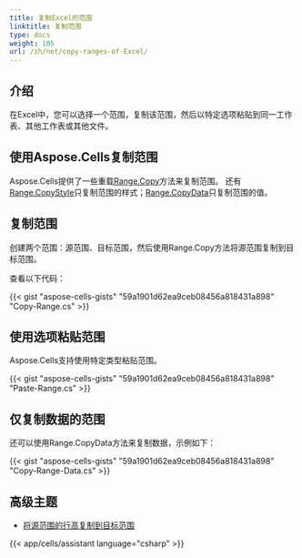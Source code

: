 ```yaml
---
title: 复制Excel的范围
linktitle: 复制范围
type: docs
weight: 105
url: /zh/net/copy-ranges-of-Excel/
---
```


## **介绍**

在Excel中，您可以选择一个范围，复制该范围，然后以特定选项粘贴到同一工作表、其他工作表或其他文件。

## **使用Aspose.Cells复制范围**

Aspose.Cells提供了一些重载[Range.Copy](https://reference.aspose.com/cells/net/aspose.cells/range/copy/#copy)方法来复制范围。
还有[Range.CopyStyle](https://reference.aspose.com/cells/net/aspose.cells/range/copystyle/)只复制范围的样式；[Range.CopyData](https://reference.aspose.com/cells/net/aspose.cells/range/copydata/)只复制范围的值。

## **复制范围**

创建两个范围：源范围、目标范围，然后使用Range.Copy方法将源范围复制到目标范围。

查看以下代码：

{{< gist "aspose-cells-gists" "59a1901d62ea9ceb08456a818431a898" "Copy-Range.cs" >}}

## **使用选项粘贴范围**

Aspose.Cells支持使用特定类型粘贴范围。

{{< gist "aspose-cells-gists" "59a1901d62ea9ceb08456a818431a898" "Paste-Range.cs" >}}

## **仅复制数据的范围**
还可以使用Range.CopyData方法来复制数据，示例如下：

{{< gist "aspose-cells-gists" "59a1901d62ea9ceb08456a818431a898" "Copy-Range-Data.cs" >}}

## **高级主题**
- [将源范围的行高复制到目标范围](/cells/zh/net/copy-row-heights-of-source-range-to-destination-range/)


{{< app/cells/assistant language="csharp" >}}
